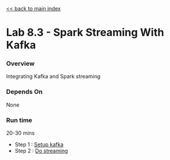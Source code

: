 [<< back to main index](../../README.md) 

Lab 8.3 - Spark Streaming With Kafka
====================================

### Overview
Integrating Kafka and Spark streaming

### Depends On 
None

### Run time
20-30 mins


* Step 1 : [Setup kafka](1-kafka-setup.md)
* Step 2 : [Do streaming](2-streaming.md)
